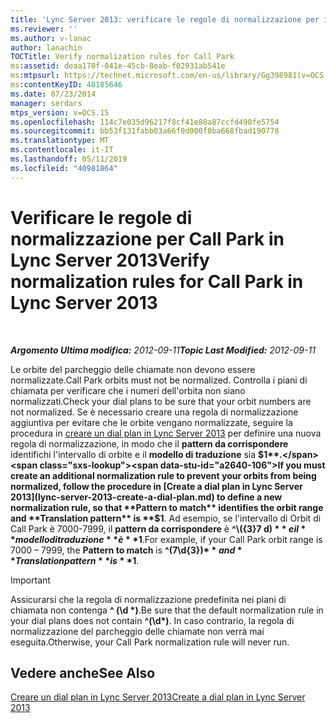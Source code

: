 ```yaml
---
title: 'Lync Server 2013: verificare le regole di normalizzazione per il parcheggio delle chiamate'
ms.reviewer: ''
ms.author: v-lanac
author: lanachin
TOCTitle: Verify normalization rules for Call Park
ms:assetid: deaa170f-041e-45cb-8eab-f02931ab541e
ms:mtpsurl: https://technet.microsoft.com/en-us/library/Gg398981(v=OCS.15)
ms:contentKeyID: 48185646
ms.date: 07/23/2014
manager: serdars
mtps_version: v=OCS.15
ms.openlocfilehash: 114c7e035d96217f8cf41e88a87ccfd490fe5754
ms.sourcegitcommit: bb53f131fabb03a66f0d000f8ba668fbad190778
ms.translationtype: MT
ms.contentlocale: it-IT
ms.lasthandoff: 05/11/2019
ms.locfileid: "40981864"
---
```

<div data-xmlns="http://www.w3.org/1999/xhtml">

<div class="topic" data-xmlns="http://www.w3.org/1999/xhtml" data-msxsl="urn:schemas-microsoft-com:xslt" data-cs="http://msdn.microsoft.com/en-us/">

<div data-asp="http://msdn2.microsoft.com/asp">

# <a name="verify-normalization-rules-for-call-park-in-lync-server-2013"></a><span data-ttu-id="a2640-102">Verificare le regole di normalizzazione per Call Park in Lync Server 2013</span><span class="sxs-lookup"><span data-stu-id="a2640-102">Verify normalization rules for Call Park in Lync Server 2013</span></span>

</div>

<div id="mainSection">

<div id="mainBody">

<span> </span>

<span data-ttu-id="a2640-103">_**Argomento Ultima modifica:** 2012-09-11_</span><span class="sxs-lookup"><span data-stu-id="a2640-103">_**Topic Last Modified:** 2012-09-11_</span></span>

<span data-ttu-id="a2640-104">Le orbite del parcheggio delle chiamate non devono essere normalizzate.</span><span class="sxs-lookup"><span data-stu-id="a2640-104">Call Park orbits must not be normalized.</span></span> <span data-ttu-id="a2640-105">Controlla i piani di chiamata per verificare che i numeri dell'orbita non siano normalizzati.</span><span class="sxs-lookup"><span data-stu-id="a2640-105">Check your dial plans to be sure that your orbit numbers are not normalized.</span></span> <span data-ttu-id="a2640-106">Se è necessario creare una regola di normalizzazione aggiuntiva per evitare che le orbite vengano normalizzate, seguire la procedura in [creare un dial plan in Lync Server 2013](lync-server-2013-create-a-dial-plan.md) per definire una nuova regola di normalizzazione, in modo che il **pattern da corrispondere** identifichi l'intervallo di orbite e il **modello di traduzione** sia **$1**.</span><span class="sxs-lookup"><span data-stu-id="a2640-106">If you must create an additional normalization rule to prevent your orbits from being normalized, follow the procedure in [Create a dial plan in Lync Server 2013](lync-server-2013-create-a-dial-plan.md) to define a new normalization rule, so that **Pattern to match** identifies the orbit range and **Translation pattern** is **$1**.</span></span> <span data-ttu-id="a2640-107">Ad esempio, se l'intervallo di Orbit di Call Park è 7000-7999, il **pattern da corrispondere** è **^\\({3}7 d) $** e il **modello di traduzione** è **$1**.</span><span class="sxs-lookup"><span data-stu-id="a2640-107">For example, if your Call Park orbit range is 7000 – 7999, the **Pattern to match** is **^(7\\d{3})$** and **Translation pattern** is **$1**.</span></span>

<div>


> [!IMPORTANT]  
> <span data-ttu-id="a2640-108">Assicurarsi che la regola di normalizzazione predefinita nei piani di chiamata non contenga <STRONG>^ (\d \*)</STRONG>.</span><span class="sxs-lookup"><span data-stu-id="a2640-108">Be sure that the default normalization rule in your dial plans does not contain <STRONG>^(\d\*)</STRONG>.</span></span> <span data-ttu-id="a2640-109">In caso contrario, la regola di normalizzazione del parcheggio delle chiamate non verrà mai eseguita.</span><span class="sxs-lookup"><span data-stu-id="a2640-109">Otherwise, your Call Park normalization rule will never run.</span></span>



</div>

<div>

## <a name="see-also"></a><span data-ttu-id="a2640-110">Vedere anche</span><span class="sxs-lookup"><span data-stu-id="a2640-110">See Also</span></span>


[<span data-ttu-id="a2640-111">Creare un dial plan in Lync Server 2013</span><span class="sxs-lookup"><span data-stu-id="a2640-111">Create a dial plan in Lync Server 2013</span></span>](lync-server-2013-create-a-dial-plan.md)  
  

</div>

</div>

<span> </span>

</div>

</div>

</div>

